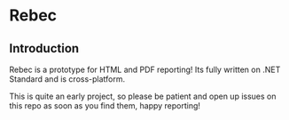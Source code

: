 # Rebec

## Introduction

Rebec is a prototype for HTML and PDF reporting! Its fully written on .NET Standard and is cross-platform.

This is quite an early project, so please be patient and open up issues on this repo as soon as you find them, happy reporting!
